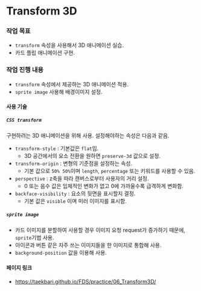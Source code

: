 # Transform 3D  

### 작업 목표  

* `transform` 속성을 사용해서 3D 애니메이션 실습.  
* 카드 플립 애니메이션 구현.  

### 작업 진행 내용  

* `transform` 속성에서 제공하는 3D 애니메이션 적용.
* `sprite image` 사용해 배경이미지 설정.  

#### 사용 기술  

##### `CSS transform`  

구현하려는 3D 애니메이션을 위해 사용.
설정해야하는 속성은 다음과 같음.  

* `transform-style` : 기본값은 `flat`임.  
  * 3D 공간에서의 요소 전환을 원하면 `preserve-3d` 값으로 설정.  
* `transform-origin` : 변형의 기준점을 설정하는 속성.  
  * 기본 값으로 `50% 50%`이며 `length`, `percentage` 또는 키워드를 사용할 수 있음.  
* `perspective` : z축을 따라 캔버스로부터 사용자의 거리 설정.  
  * 0 또는 음수 값은 입체적인 변화가 없고 0에 가까울수록 급격하게 변화함.  
* `backface-visibility` : 요소의 뒷면을 표시할지 결정.  
  * 기본 값은 `visible` 이며 미러 이미지를 표시함.  

##### `sprite image`  

* 카드 이미지를 분할하여 사용할 경우 이미지 요청 request가 증가하기 때문에, `sprite`기법 사용.  
* 아이콘과 버튼 같은 자주 쓰는 이미지들을 한 이미지로 통합해 사용.  
* `background-position` 값을 이용해 사용.  

#### 페이지 링크  
* https://taekbari.github.io/FDS/practice/06_Transform3D/  
